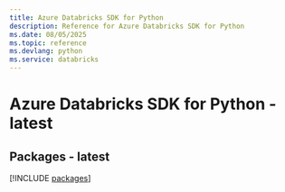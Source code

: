 ```yaml
---
title: Azure Databricks SDK for Python
description: Reference for Azure Databricks SDK for Python
ms.date: 08/05/2025
ms.topic: reference
ms.devlang: python
ms.service: databricks
---
```

# Azure Databricks SDK for Python - latest
## Packages - latest
[!INCLUDE [packages](databricks-index.md)]